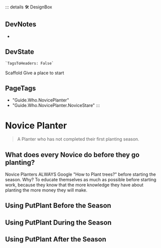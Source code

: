 ::: details 🛠 <dev>DesignBox</dev>

## DevNotes

-

## DevState

```py
`TagsToHeaders: False`
```


Scaffold
Give a place to start
<h2>PageTags</h2>

- "Guide.Who.NovicePlanter"
- "Guide.Who.NovicePlanter.NoviceStare"
:::

# Novice Planter

> A Planter who has not completed their first planting season.

## What does every Novice do before they go planting?

Novice Planters ALWAYS Google "How to Plant trees?" before starting the season. Why? To educate themselves as much as possible before starting work, because they know that the more knowledge they have about planting the more money they will make.

## Using PutPlant Before the Season

## Using PutPlant During the Season

## Using PutPlant After the Season
